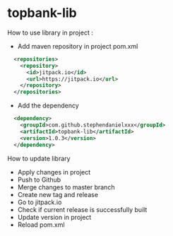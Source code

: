 # topbank-lib

How to use library in project :
- Add maven repository in project pom.xml
```xml
  <repositories>
    <repository>
      <id>jitpack.io</id>
      <url>https://jitpack.io</url>
    </repository>
  </repositories>
  ```
- Add the dependency
```xml
  <dependency>
    <groupId>com.github.stephendanielxxx</groupId>
    <artifactId>topbank-lib</artifactId>
    <version>1.0.3</version>
  </dependency>
```
How to update library
- Apply changes in project
- Push to Github
- Merge changes to master branch
- Create new tag and release
- Go to jitpack.io
- Check if current release is successfully built
- Update version in project
- Reload pom.xml